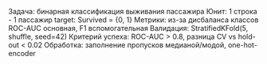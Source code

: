 Задача: бинарная классификация выживания пассажира
Юнит: 1 строка - 1 пассажир
target: Survived = {0, 1}
Метрики: из-за дисбаланса классов ROC-AUC основная, F1 вспомогательная
Валидация: StratifiedKFold(5, shuffle, seed=42)
Критерий успеха: ROC-AUC > 0.8, разница CV vs hold-out < 0.02
Обработка: заполнение пропусков медианой/модой, one-hot-encoder 